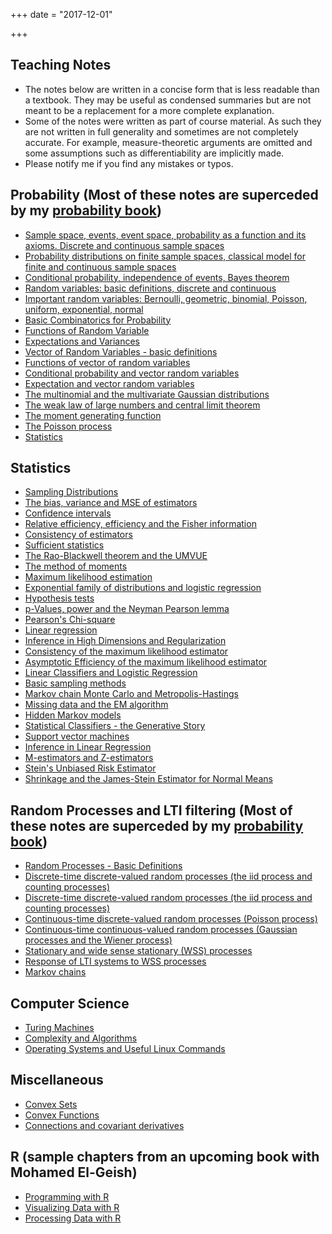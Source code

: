 +++
date = "2017-12-01"

+++




Teaching Notes
--------------

* The notes below are written in a concise form that is less readable than a textbook. They may be useful as condensed summaries but are not meant to be a replacement for a more complete explanation.
* Some of the notes were written as part of course material. As such they are not written in full generality and sometimes are not completely accurate. For example, measure-theoretic arguments are omitted and some assumptions such as differentiability are implicitly made.
* Please notify me if you find any mistakes or typos.

Probability (Most of these notes are superceded by my [probability book](../book))
----------------------------------------------------------------------------------

* [Sample space, events, event space, probability as a function and its axioms. Discrete and continuous sample spaces](http://theanalysisofdata.com/notes/probBasicDefinitions.pdf)
* [Probability distributions on finite sample spaces, classical model for finite and continuous sample spaces](http://theanalysisofdata.com/notes/examplesProbMeasures.pdf)
* [Conditional probability, independence of events, Bayes theorem](http://theanalysisofdata.com/notes/condProb.pdf)
* [Random variables: basic definitions, discrete and continuous](http://theanalysisofdata.com/notes/randomVariables.pdf)
* [Important random variables: Bernoulli, geometric, binomial, Poisson, uniform, exponential, normal](http://theanalysisofdata.com/notes/RVexamples.pdf)
* [Basic Combinatorics for Probability](http://theanalysisofdata.com/notes/combinatorics.pdf)
* [Functions of Random Variable](http://theanalysisofdata.com/notes/functionsRV.pdf)
* [Expectations and Variances](http://theanalysisofdata.com/notes/expectations.pdf)
* [Vector of Random Variables - basic definitions](http://theanalysisofdata.com/notes/vectorRV.pdf)
* [Functions of vector of random variables](http://theanalysisofdata.com/notes/functionsVectorRV.pdf)
* [Conditional probability and vector random variables](http://theanalysisofdata.com/notes/condRV.pdf)
* [Expectation and vector random variables](http://theanalysisofdata.com/notes/expectationVectorRV.pdf)
* [The multinomial and the multivariate Gaussian distributions](http://theanalysisofdata.com/notes/multinomialAndGaussian.pdf)
* [The weak law of large numbers and central limit theorem](http://theanalysisofdata.com/notes/wllnAndClt.pdf)
* [The moment generating function](http://theanalysisofdata.com/notes/mgf.pdf)
* [The Poisson process](http://theanalysisofdata.com/notes/)
* [Statistics](http://theanalysisofdata.com/notes/poissonProcess.pdf)

Statistics
----------------------

* [Sampling Distributions](http://theanalysisofdata.com/notes/samplingDist.pdf)
* [The bias, variance and MSE of estimators](http://theanalysisofdata.com/notes/estimators1.pdf)
* [Confidence intervals](http://theanalysisofdata.com/notes/confInt.pdf)
* [Relative efficiency, efficiency and the Fisher information](http://theanalysisofdata.com/notes/efficiency.pdf)
* [Consistency of estimators](http://theanalysisofdata.com/notes/consistency.pdf)
* [Sufficient statistics](http://theanalysisofdata.com/notes/sufficiency.pdf)
* [The Rao-Blackwell theorem and the UMVUE](http://theanalysisofdata.com/notes/RaoBlackwell.pdf)
* [The method of moments](http://theanalysisofdata.com/notes/mome.pdf)
* [Maximum likelihood estimation](http://theanalysisofdata.com/notes/mle.pdf)
* [Exponential family of distributions and logistic regression](http://theanalysisofdata.com/notes/expFamily.pdf)
* [Hypothesis tests](http://theanalysisofdata.com/notes/hypTest.pdf)
* [p-Values, power and the Neyman Pearson lemma](http://theanalysisofdata.com/notes/power.pdf)
* [Pearson's Chi-square](http://theanalysisofdata.com/notes/PearsonChiSquared.pdf)
* [Linear regression](http://theanalysisofdata.com/notes/linReg.pdf)
* [Inference in High Dimensions and Regularization](http://theanalysisofdata.com/notes/regularization.pdf)
* [Consistency of the maximum likelihood estimator](http://theanalysisofdata.com/notes/mleConsistency.pdf)
* [Asymptotic Efficiency of the maximum likelihood estimator](http://theanalysisofdata.com/notes/mleEfficiency.pdf)
* [Linear Classifiers and Logistic Regression](http://theanalysisofdata.com/notes/logreg.pdf)
* [Basic sampling methods](http://theanalysisofdata.com/notes/sampling.pdf)
* [Markov chain Monte Carlo and Metropolis-Hastings](http://theanalysisofdata.com/notes/metropolis.pdf)
* [Missing data and the EM algorithm](http://theanalysisofdata.com/notes/missingDataEM.pdf)
* [Hidden Markov models](http://theanalysisofdata.com/notes/HMM.pdf)
* [Statistical Classifiers - the Generative Story](http://theanalysisofdata.com/notes/genClassifiers.pdf)
* [Support vector machines](http://theanalysisofdata.com/notes/svm.pdf)
* [Inference in Linear Regression](http://theanalysisofdata.com/notes/linRegInf.pdf)
* [M-estimators and Z-estimators](http://theanalysisofdata.com/notes/mEstimators.pdf)
* [Stein's Unbiased Risk Estimator](http://theanalysisofdata.com/notes/sure.pdf)
* [Shrinkage and the James-Stein Estimator for Normal Means](http://theanalysisofdata.com/notes/JamesStein.pdf)


Random Processes and LTI filtering (Most of these notes are superceded by my [probability book](../book))
------------------------------------------------------------------------------

* [Random Processes - Basic Definitions](http://theanalysisofdata.com/notes/RPdefinitions.pdf)
* [Discrete-time discrete-valued random processes (the iid process and counting processes)](http://theanalysisofdata.com/notes/DTDVRP.pdf)
* [Discrete-time discrete-valued random processes (the iid process and counting processes)](http://theanalysisofdata.com/notes/DTDVRP.pdf) 
* [Continuous-time discrete-valued random processes (Poisson process)](http://theanalysisofdata.com/notes/CTDVRP.pdf)
* [Continuous-time continuous-valued random processes (Gaussian processes and the Wiener process)](http://theanalysisofdata.com/notes/CTCVRP.pdf)
* [Stationary and wide sense stationary (WSS) processes](http://theanalysisofdata.com/notes/stationarity.pdf)
* [Response of LTI systems to WSS processes](http://theanalysisofdata.com/notes/filteringRP.pdf)
* [Markov chains](http://theanalysisofdata.com/notes/markovChains.pdf)

Computer Science
---------------

* [Turing Machines](http://theanalysisofdata.com/notes/TuringMachine.pdf)
* [Complexity and Algorithms](http://theanalysisofdata.com/notes/algs.pdf)
* [Operating Systems and Useful Linux Commands](http://theanalysisofdata.com/notes/opSys.pdf)

Miscellaneous
---------------

* [Convex Sets](http://theanalysisofdata.com/notes/convexSets.pdf)
* [Convex Functions](http://theanalysisofdata.com/notes/convexFunctions.pdf)
* [Connections and covariant derivatives](http://theanalysisofdata.com/notes/connections.pdf)


R (sample chapters from an upcoming book with Mohamed El-Geish)
-
* [Programming with R](http://theanalysisofdata.com/computing/R.pdf)
* [Visualizing Data with R](http://theanalysisofdata.com/computing/Data%20Visualization.pdf)
* [Processing Data with R](http://theanalysisofdata.com/computing/data_processing.pdf)
